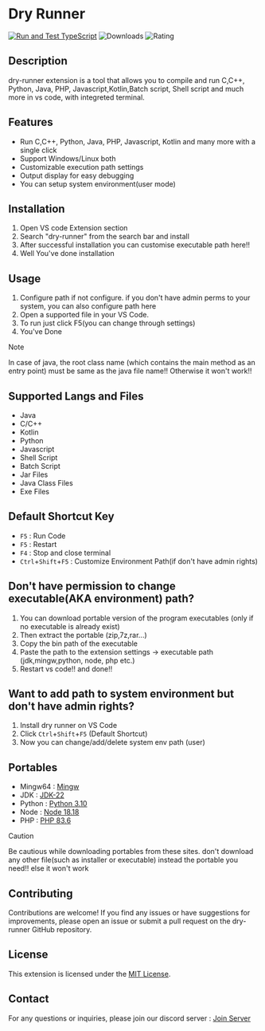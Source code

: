 # Dry Runner
[![Run and Test TypeScript](https://github.com/Hunter87ff/dry-runner/actions/workflows/status.yml/badge.svg?branch=main)](https://github.com/Hunter87ff/dry-runner/actions/workflows/status.yml) ![Downloads](https://img.shields.io/visual-studio-marketplace/d/Spruce87.dry-runner) ![Rating](https://img.shields.io/visual-studio-marketplace/r/Spruce87.dry-runner)
## Description
dry-runner extension is a tool that allows you to compile and run C,C++, Python, Java, PHP, Javascript,Kotlin,Batch script, Shell script and much more in vs code, with integreted terminal.

## Features
- Run C,C++, Python, Java, PHP, Javascript, Kotlin and many more with a single click
- Support Windows/Linux both
- Customizable execution path settings
- Output display for easy debugging
- You can setup system environment(user mode)


<!-- > [!IMPORTANT]  
> This extension is currently in early development/experimental stage. There are few of unimplemented/broken features at the moment. Contributions are welcome to help out with the progress! -->

<!-- ![dev. installation](img/installation.gif) -->

## Installation 
1. Open VS code Extension section
2. Search "dry-runner" from the search bar and install
3. After successful installation you can customise executable path here!!
3. Well You've done installation


## Usage
1. Configure path if not configure. if you don't have admin perms to your system, you can also configure path here 
2. Open a supported file in your VS Code.
2. To run just click F5(you can change through settings)
3. You've Done

> [!NOTE]
> In case of java, the root class name (which contains the main method as an entry point) must be same as the java file name!!
> Otherwise it won't work!!



## Supported Langs and Files
- Java
- C/C++
- Kotlin
- Python
- Javascript
- Shell Script
- Batch Script
- Jar Files
- Java Class Files
- Exe Files

## Default Shortcut Key
- `F5` : Run Code
- `F5` : Restart
- `F4` : Stop and close terminal
- `Ctrl`+`Shift`+`F5` : Customize Environment Path(if don't have admin rights)


## Don't have permission to change executable(AKA environment) path?
1. You can download portable version of the program executables (only if no executable is already exist)
2. Then extract the portable (zip,7z,rar...)
3. Copy the bin path of the executable
4. Paste the path to the extension settings -> executable path (jdk,mingw,python, node, php etc.)
5. Restart vs code!! and done!!


## Want to add path to system environment but don't have admin rights?
1. Install dry runner on VS Code
2. Click `Ctrl`+`Shift`+`F5` (Default Shortcut)
3. Now you can change/add/delete system env path (user)


## Portables
- Mingw64 : [Mingw](https://github.com/jonasstrandstedt/MinGW)
- JDK : [JDK-22](https://www.oracle.com/java/technologies/javase/jdk22-archive-downloads.html)
- Python : [Python 3.10](https://github.com/Hunter87ff/dry-runner/releases/tag/1.0.6)
- Node :  [Node 18.18](https://github.com/Hunter87ff/dry-runner/releases/tag/1.0.6)
- PHP : [PHP 83.6](https://github.com/Hunter87ff/dry-runner/releases/tag/1.0.6)

> [!CAUTION]
> Be cautious while downloading portables from these sites. don't download any other file(such as installer or executable) instead the portable you need!! else it won't work


## Contributing
Contributions are welcome! If you find any issues or have suggestions for improvements, please open an issue or submit a pull request on the dry-runner GitHub repository.

## License
This extension is licensed under the [MIT License](https://github.com/Hunter87ff/dry-runner/blob/main/LICENSE).

## Contact
For any questions or inquiries, please join our discord server : [Join Server](https://discord.gg/vMnhpAyFZm)
